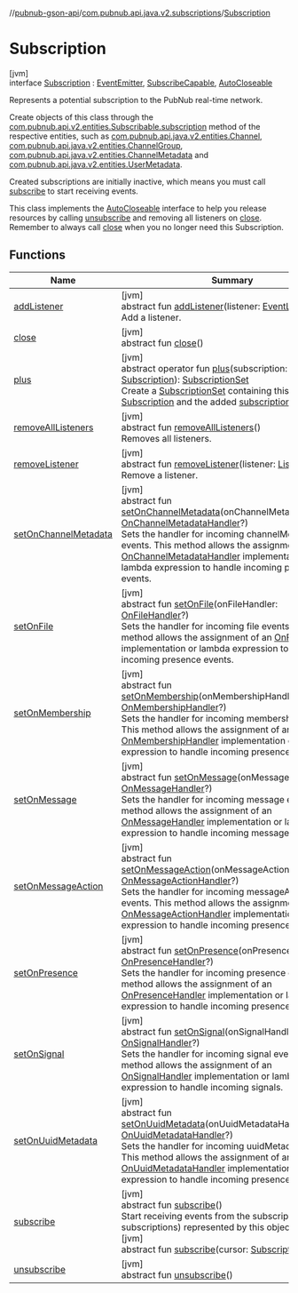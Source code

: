 //[pubnub-gson-api](../../../index.md)/[com.pubnub.api.java.v2.subscriptions](../index.md)/[Subscription](index.md)

# Subscription

[jvm]\
interface [Subscription](index.md) : [EventEmitter](../../com.pubnub.api.java.v2.callbacks/-event-emitter/index.md), [SubscribeCapable](../../../../../pubnub-kotlin/pubnub-kotlin-api/pubnub-kotlin-api/com.pubnub.api.v2.subscriptions/-subscribe-capable/index.md), [AutoCloseable](https://docs.oracle.com/javase/8/docs/api/java/lang/AutoCloseable.html)

Represents a potential subscription to the PubNub real-time network.

Create objects of this class through the [com.pubnub.api.v2.entities.Subscribable.subscription](../../../../../pubnub-kotlin/pubnub-kotlin-api/pubnub-kotlin-api/com.pubnub.api.v2.entities/-subscribable/subscription.md) method of the respective entities, such as [com.pubnub.api.java.v2.entities.Channel](../../com.pubnub.api.java.v2.entities/-channel/index.md), [com.pubnub.api.java.v2.entities.ChannelGroup](../../com.pubnub.api.java.v2.entities/-channel-group/index.md), [com.pubnub.api.java.v2.entities.ChannelMetadata](../../com.pubnub.api.java.v2.entities/-channel-metadata/index.md) and [com.pubnub.api.java.v2.entities.UserMetadata](../../com.pubnub.api.java.v2.entities/-user-metadata/index.md).

Created subscriptions are initially inactive, which means you must call [subscribe](subscribe.md) to start receiving events.

This class implements the [AutoCloseable](https://docs.oracle.com/javase/8/docs/api/java/lang/AutoCloseable.html) interface to help you release resources by calling [unsubscribe](../../../../../pubnub-gson/pubnub-gson-api/com.pubnub.api.java.v2.subscriptions/-subscription/unsubscribe.md) and removing all listeners on [close](../../../../../pubnub-gson/pubnub-gson-api/com.pubnub.api.java.v2.subscriptions/-subscription/close.md). Remember to always call [close](../../../../../pubnub-gson/pubnub-gson-api/com.pubnub.api.java.v2.subscriptions/-subscription/close.md) when you no longer need this Subscription.

## Functions

| Name | Summary |
|---|---|
| [addListener](../../com.pubnub.api.java.v2.callbacks/-event-emitter/add-listener.md) | [jvm]<br>abstract fun [addListener](../../com.pubnub.api.java.v2.callbacks/-event-emitter/add-listener.md)(listener: [EventListener](../../com.pubnub.api.java.v2.callbacks/-event-listener/index.md))<br>Add a listener. |
| [close](../-subscription-set/index.md#-1117130810%2FFunctions%2F126356644) | [jvm]<br>abstract fun [close](../-subscription-set/index.md#-1117130810%2FFunctions%2F126356644)() |
| [plus](plus.md) | [jvm]<br>abstract operator fun [plus](plus.md)(subscription: [Subscription](index.md)): [SubscriptionSet](../-subscription-set/index.md)<br>Create a [SubscriptionSet](../-subscription-set/index.md) containing this [Subscription](index.md) and the added [subscription](plus.md). |
| [removeAllListeners](../../com.pubnub.api.java.v2.callbacks/-event-emitter/remove-all-listeners.md) | [jvm]<br>abstract fun [removeAllListeners](../../com.pubnub.api.java.v2.callbacks/-event-emitter/remove-all-listeners.md)()<br>Removes all listeners. |
| [removeListener](../../com.pubnub.api.java.v2.callbacks/-event-emitter/remove-listener.md) | [jvm]<br>abstract fun [removeListener](../../com.pubnub.api.java.v2.callbacks/-event-emitter/remove-listener.md)(listener: [Listener](../../../../../pubnub-kotlin/pubnub-kotlin-api/pubnub-kotlin-api/com.pubnub.api.callbacks/-listener/index.md))<br>Remove a listener. |
| [setOnChannelMetadata](../../com.pubnub.api.java.v2.callbacks/-event-emitter/set-on-channel-metadata.md) | [jvm]<br>abstract fun [setOnChannelMetadata](../../com.pubnub.api.java.v2.callbacks/-event-emitter/set-on-channel-metadata.md)(onChannelMetadataHandler: [OnChannelMetadataHandler](../../com.pubnub.api.java.v2.callbacks.handlers/-on-channel-metadata-handler/index.md)?)<br>Sets the handler for incoming channelMetadata events. This method allows the assignment of an [OnChannelMetadataHandler](../../com.pubnub.api.java.v2.callbacks.handlers/-on-channel-metadata-handler/index.md) implementation or lambda expression to handle incoming presence events. |
| [setOnFile](../../com.pubnub.api.java.v2.callbacks/-event-emitter/set-on-file.md) | [jvm]<br>abstract fun [setOnFile](../../com.pubnub.api.java.v2.callbacks/-event-emitter/set-on-file.md)(onFileHandler: [OnFileHandler](../../com.pubnub.api.java.v2.callbacks.handlers/-on-file-handler/index.md)?)<br>Sets the handler for incoming file events. This method allows the assignment of an [OnFileHandler](../../com.pubnub.api.java.v2.callbacks.handlers/-on-file-handler/index.md) implementation or lambda expression to handle incoming presence events. |
| [setOnMembership](../../com.pubnub.api.java.v2.callbacks/-event-emitter/set-on-membership.md) | [jvm]<br>abstract fun [setOnMembership](../../com.pubnub.api.java.v2.callbacks/-event-emitter/set-on-membership.md)(onMembershipHandler: [OnMembershipHandler](../../com.pubnub.api.java.v2.callbacks.handlers/-on-membership-handler/index.md)?)<br>Sets the handler for incoming membership events. This method allows the assignment of an [OnMembershipHandler](../../com.pubnub.api.java.v2.callbacks.handlers/-on-membership-handler/index.md) implementation or lambda expression to handle incoming presence events. |
| [setOnMessage](../../com.pubnub.api.java.v2.callbacks/-event-emitter/set-on-message.md) | [jvm]<br>abstract fun [setOnMessage](../../com.pubnub.api.java.v2.callbacks/-event-emitter/set-on-message.md)(onMessageHandler: [OnMessageHandler](../../com.pubnub.api.java.v2.callbacks.handlers/-on-message-handler/index.md)?)<br>Sets the handler for incoming message events. This method allows the assignment of an [OnMessageHandler](../../com.pubnub.api.java.v2.callbacks.handlers/-on-message-handler/index.md) implementation or lambda expression to handle incoming messages. |
| [setOnMessageAction](../../com.pubnub.api.java.v2.callbacks/-event-emitter/set-on-message-action.md) | [jvm]<br>abstract fun [setOnMessageAction](../../com.pubnub.api.java.v2.callbacks/-event-emitter/set-on-message-action.md)(onMessageActionHandler: [OnMessageActionHandler](../../com.pubnub.api.java.v2.callbacks.handlers/-on-message-action-handler/index.md)?)<br>Sets the handler for incoming messageAction events. This method allows the assignment of an [OnMessageActionHandler](../../com.pubnub.api.java.v2.callbacks.handlers/-on-message-action-handler/index.md) implementation or lambda expression to handle incoming presence events. |
| [setOnPresence](../../com.pubnub.api.java.v2.callbacks/-event-emitter/set-on-presence.md) | [jvm]<br>abstract fun [setOnPresence](../../com.pubnub.api.java.v2.callbacks/-event-emitter/set-on-presence.md)(onPresenceHandler: [OnPresenceHandler](../../com.pubnub.api.java.v2.callbacks.handlers/-on-presence-handler/index.md)?)<br>Sets the handler for incoming presence events. This method allows the assignment of an [OnPresenceHandler](../../com.pubnub.api.java.v2.callbacks.handlers/-on-presence-handler/index.md) implementation or lambda expression to handle incoming presence events. |
| [setOnSignal](../../com.pubnub.api.java.v2.callbacks/-event-emitter/set-on-signal.md) | [jvm]<br>abstract fun [setOnSignal](../../com.pubnub.api.java.v2.callbacks/-event-emitter/set-on-signal.md)(onSignalHandler: [OnSignalHandler](../../com.pubnub.api.java.v2.callbacks.handlers/-on-signal-handler/index.md)?)<br>Sets the handler for incoming signal events. This method allows the assignment of an [OnSignalHandler](../../com.pubnub.api.java.v2.callbacks.handlers/-on-signal-handler/index.md) implementation or lambda expression to handle incoming signals. |
| [setOnUuidMetadata](../../com.pubnub.api.java.v2.callbacks/-event-emitter/set-on-uuid-metadata.md) | [jvm]<br>abstract fun [setOnUuidMetadata](../../com.pubnub.api.java.v2.callbacks/-event-emitter/set-on-uuid-metadata.md)(onUuidMetadataHandler: [OnUuidMetadataHandler](../../com.pubnub.api.java.v2.callbacks.handlers/-on-uuid-metadata-handler/index.md)?)<br>Sets the handler for incoming uuidMetadata events. This method allows the assignment of an [OnUuidMetadataHandler](../../com.pubnub.api.java.v2.callbacks.handlers/-on-uuid-metadata-handler/index.md) implementation or lambda expression to handle incoming presence events. |
| [subscribe](subscribe.md) | [jvm]<br>abstract fun [subscribe](subscribe.md)()<br>Start receiving events from the subscriptions (or subscriptions) represented by this object.<br>[jvm]<br>abstract fun [subscribe](../-subscription-set/index.md#-430632986%2FFunctions%2F126356644)(cursor: [SubscriptionCursor](../../../../../pubnub-kotlin/pubnub-kotlin-api/pubnub-kotlin-api/com.pubnub.api.v2.subscriptions/-subscription-cursor/index.md)) |
| [unsubscribe](../-subscription-set/index.md#1527789381%2FFunctions%2F126356644) | [jvm]<br>abstract fun [unsubscribe](../-subscription-set/index.md#1527789381%2FFunctions%2F126356644)() |
